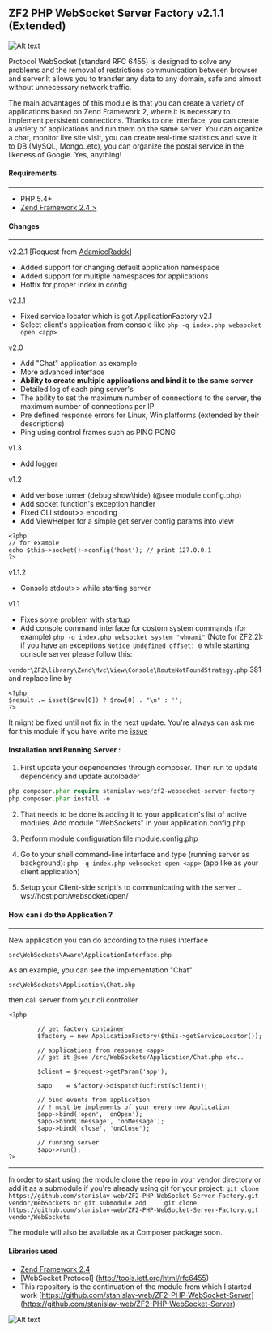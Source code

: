 ZF2 PHP WebSocket Server Factory v2.1.1 (Extended)
------
![Alt text](https://encrypted-tbn2.gstatic.com/images?q=tbn:ANd9GcRpi209uZxeUrXP6cFLxuFbsTQkm9V0anTgp7Y-ltpEG6sw-txlvg "WebSockets")

Protocol WebSocket (standard RFC 6455) is designed to solve any problems and the removal of restrictions communication between browser and server.It allows you to transfer any data to any domain, safe and almost without unnecessary network traffic.

The main advantages of this module is that you can create a variety of applications based on Zend Framework 2, 
where it is necessary to implement persistent connections. 
Thanks to one interface, you can create a variety of applications and run them on the same server. 
You can organize a chat, monitor live site visit, you can create real-time statistics and save it to DB (MySQL, Mongo..etc), you can organize the postal service in the likeness of Google. Yes, anything!

#### Requirements
------------
* PHP 5.4+
* [Zend Framework 2.4 >](https://github.com/zendframework/zf2)

#### Changes
------------

v2.2.1 [Request from [AdamiecRadek](https://github.com/AdamiecRadek)]
- Added support for changing default application namespace
- Added support for multiple namespaces for applications
- Hotfix for proper index in config
 
v2.1.1
- Fixed service locator which is got ApplicationFactory
v2.1
- Select client's application from console like `php -q index.php websocket open <app>`

v2.0
- Add "Chat" application as example
- More advanced interface
- **Ability to create multiple applications and bind it to the same server**
- Detailed log of each ping server's
- The ability to set the maximum number of connections to the server, the maximum number of connections per IP
- Pre defined response errors for Linux, Win platforms (extended by their descriptions)
- Ping using control frames such as PING PONG

v1.3
- Add logger

v1.2
- Add verbose turner (debug show\hide) (@see module.config.php)
- Add socket function's exception handler
- Fixed CLI stdout>> encoding
- Add ViewHelper for a simple get server config params into view
```
<?php
// for example
echo $this->socket()->config('host'); // print 127.0.0.1
?>
```
v1.1.2
- Console stdout>> while starting server

v1.1
- Fixes some problem with startup
- Add console command interface for costom system commands (for example)
`
php -q index.php websocket system "whoami"
`
(Note for ZF2.2): if you have an exceptions `Notice Undefined offset: 0` while starting console server please follow this:

`vendor\ZF2\library\Zend\Mvc\View\Console\RouteNotFoundStrategy.php` 381 and replace line by 
```
<?php
$result .= isset($row[0]) ? $row[0] . "\n" : '';
?>
```
It might be fixed until not fix in the next update.
You're always can ask me for this module if you have write me [issue](https://github.com/stanislav-web/ZF2-PHP-WebSocket-Server-Factory/issues/1)

#### Installation and Running Server :

1. First update your dependencies through composer. Then run to update dependency and update autoloader

```php
php composer.phar require stanislav-web/zf2-websocket-server-factory
php composer.phar install -o

```

2. That needs to be done is adding it to your application's list of active modules. Add module "WebSockets" in your application.config.php

3. Perform module configuration file module.config.php

4. Go to your shell command-line interface and type (running server as background): `php -q index.php websocket open <app>` (app like as your client application)

5. Setup your Client-side script's to communicating with the server .. ws://host:port/websocket/open/<app>

#### How can i do the Application ?
------------
New application you can do according to the rules interface 
```
src\WebSockets\Aware\ApplicationInterface.php
``` 
As an example, you can see the implementation "Chat" 
```
src\WebSockets\Application\Chat.php
```
then call server from your cli controller
```
<?php

	    // get factory container
        $factory = new ApplicationFactory($this->getServiceLocator());

        // applications from response <app>
	    // get it @see /src/WebSockets/Application/Chat.php etc..

	    $client	= $request->getParam('app');

	    $app	= $factory->dispatch(ucfirst($client)); 
	    
	    // bind events from application 
	    // ! must be implements of your every new Application
	    $app->bind('open', 'onOpen');
	    $app->bind('message', 'onMessage');
	    $app->bind('close', 'onClose');

	    // running server
	    $app->run();
?>
```
------------
In order to start using the module clone the repo in your vendor directory or add it as a submodule if you're already using git for your project:
    `
    git clone https://github.com/stanislav-web/ZF2-PHP-WebSocket-Server-Factory.git vendor/WebSockets
    or
    git submodule add     git clone https://github.com/stanislav-web/ZF2-PHP-WebSocket-Server-Factory.git vendor/WebSockets
    `
    
The module will also be available as a Composer package soon.

#### Libraries used

- [Zend Framework 2.4](https://github.com/zendframework/zf2)
- [WebSocket Protocol] (http://tools.ietf.org/html/rfc6455)
- This repository is the continuation of the module from which I started work [https://github.com/stanislav-web/ZF2-PHP-WebSocket-Server] (https://github.com/stanislav-web/ZF2-PHP-WebSocket-Server)

![Alt text](http://cdn.joxi.ru/uploads/prod/2014/06/26/68b/111/577c8d0197b1ddc6bd7db7dde5d07efb005ae24b.jpg "WebSockets")


